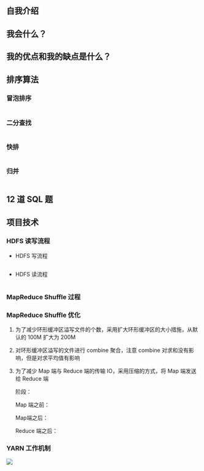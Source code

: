 ## 自我介绍





## 我会什么？





## 我的优点和我的缺点是什么？





## 排序算法

###  冒泡排序

```

```



### 二分查找

```

```



###  快排

```

```

### 归并

```

```



## 12 道 SQL  题





## 项目技术

### HDFS 读写流程

- HDFS 写流程

  ```
  
  ```

- HDFS 读流程

  ```
  
  ```

  



### MapReduce Shuffle 过程





###  MapReduce Shuffle 优化

1. 为了减少环形缓冲区溢写文件的个数，采用扩大环形缓冲区的大小措施，从默认的 100M 扩大为 200M 

2. 对环形缓冲区溢写的文件进行 combine 聚合，注意 combine 对求和没有影响，但是对求平均值有影响

3. 为了减少 Map 端与 Reduce 端的传输 IO，采用压缩的方式，将 Map 端发送给 Reduce 端

   阶段：

   Map 端之前：

   Map端之后：

   Reduce 端之后：



### YARN 工作机制

![](http://img.zwer.xyz/blog/20191229104337.png)



